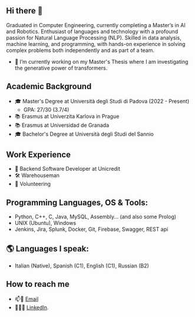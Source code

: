 ## Hi there 👋

<!--
**nicolacalzone/nicolacalzone** is a ✨ _special_ ✨ repository because its `README.md` (this file) appears on your GitHub profile.

Here are some ideas to get you started:

- 🔭 I’m currently working on ...
- 🌱 I’m currently learning ...
- 👯 I’m looking to collaborate on ...
- 🤔 I’m looking for help with ...
- 💬 Ask me about ...
- 📫 How to reach me: ...
- 😄 Pronouns: ...
- ⚡ Fun fact: ...
-->

Graduated in Computer Engineering, currently completing a Master’s in AI and Robotics. Enthusiast of languages and technology with a profound passion for Natural Language Processing (NLP). Skilled in data analysis, machine learning, and programming, with hands-on experience in solving complex problems both independently and as part of a team.

- 🔭 I’m currently working on my Master's Thesis where I am investigating the generative power of transformers.

## Academic Background
- 🎓 Master's Degree at Università degli Studi di Padova (2022 - Present)
  - GPA: 27/30 (3.7/4)
- 📚 Erasmus at Univerzita Karlova in Prague
- 📚 Erasmus at Universidad de Granada
- 🎓 Bachelor's Degree at Università degli Studi del Sannio

## Work Experience
- 💼 Backend Software Developer at Unicredit
- 🛠 Warehouseman
- 💫 Volunteering

## Programming Languages, OS & Tools:
  - Python, C++, C, Java, MySQL, Assembly... (and also some Prolog)
  - UNIX (Ubuntu), Windows
  - Jenkins, Jira, Splunk, Docker, Git, Firebase, Swagger, REST api
    
## 🌎 Languages I speak:
  - Italian (Native), Spanish (C1), English (C1), Russian (B2)

## How to reach me
- 📫📧 [Email](nicolacalzone14@gmail.com)
- 👨‍💼🤝 [LinkedIn](https://www.linkedin.com/in/nicolacalzone/).


